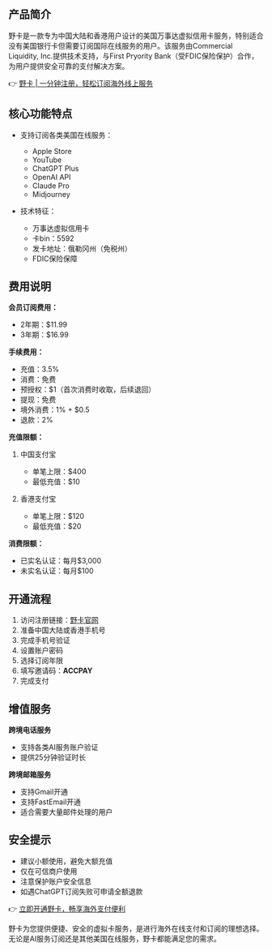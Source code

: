 ## 产品简介

野卡是一款专为中国大陆和香港用户设计的美国万事达虚拟信用卡服务，特别适合没有美国银行卡但需要订阅国际在线服务的用户。该服务由Commercial Liquidity, Inc.提供技术支持，与First Pryority Bank（受FDIC保险保护）合作，为用户提供安全可靠的支付解决方案。

👉 [野卡 | 一分钟注册，轻松订阅海外线上服务](https://bit.ly/bewildcard)

## 核心功能特点

- 支持订阅各类美国在线服务：
  * Apple Store
  * YouTube
  * ChatGPT Plus
  * OpenAI API
  * Claude Pro
  * Midjourney

- 技术特征：
  * 万事达虚拟信用卡
  * 卡bin：5592
  * 发卡地址：俄勒冈州（免税州）
  * FDIC保险保障

## 费用说明

**会员订阅费用：**
- 2年期：$11.99
- 3年期：$16.99

**手续费用：**
- 充值：3.5%
- 消费：免费
- 预授权：$1（首次消费时收取，后续退回）
- 提现：免费
- 境外消费：1% + $0.5
- 退款：2%

**充值限额：**
1. 中国支付宝
   - 单笔上限：$400
   - 最低充值：$10

2. 香港支付宝
   - 单笔上限：$120
   - 最低充值：$20

**消费限额：**
- 已实名认证：每月$3,000
- 未实名认证：每月$100

## 开通流程

1. 访问注册链接：[野卡官网](https://bit.ly/bewildcard)
2. 准备中国大陆或香港手机号
3. 完成手机号验证
4. 设置账户密码
5. 选择订阅年限
6. 填写邀请码：**ACCPAY**
7. 完成支付

## 增值服务

**跨境电话服务**
- 支持各类AI服务账户验证
- 提供25分钟验证时长

**跨境邮箱服务**
- 支持Gmail开通
- 支持FastEmail开通
- 适合需要大量邮件处理的用户

## 安全提示

- 建议小额使用，避免大额充值
- 仅在可信商户使用
- 注意保护账户安全信息
- 如遇ChatGPT订阅失败可申请全额退款

👉 [立即开通野卡，畅享海外支付便利](https://bit.ly/bewildcard)

野卡为您提供便捷、安全的虚拟卡服务，是进行海外在线支付和订阅的理想选择。无论是AI服务订阅还是其他美国在线服务，野卡都能满足您的需求。